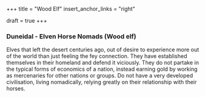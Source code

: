 +++
title = "Wood Elf"
insert_anchor_links = "right"

draft = true
+++

### Duneidal - Elven Horse Nomads (Wood elf)
Elves that left the desert centuries ago, out of desire to experience more out of the world than just feeling the fey connection. They have established themselves in their homeland and defend it viciously. They do not partake in the typical forms of economics of a nation, instead earning gold by working as mercenaries for other nations or groups. Do not have a very developed civilisation, living nomadically, relying greatly on their relationship with their horses.
